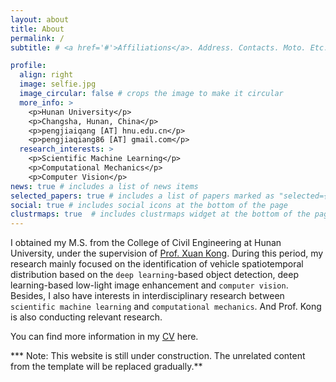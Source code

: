```yaml
---
layout: about
title: About
permalink: /
subtitle: # <a href='#'>Affiliations</a>. Address. Contacts. Moto. Etc.

profile:
  align: right
  image: selfie.jpg
  image_circular: false # crops the image to make it circular
  more_info: >
    <p>Hunan University</p>
    <p>Changsha, Hunan, China</p>
    <p>pengjiaiqang [AT] hnu.edu.cn</p>
    <p>pengjiaqiang86 [AT] gmail.com</p>
  research_interests: >
    <p>Scientific Machine Learning</p>
    <p>Computational Mechanics</p>
    <p>Computer Vision</p>
news: true # includes a list of news items
selected_papers: true # includes a list of papers marked as "selected={true}"
social: true # includes social icons at the bottom of the page
clustrmaps: true  # includes clustrmaps widget at the bottom of the page
---
```


I obtained my M.S. from the College of Civil Engineering at Hunan University, under the supervision of [Prof. Xuan Kong](http://kongteam.hnu.edu.cn/). During this period, my research mainly focused on the identification of vehicle spatiotemporal distribution based on the `deep learning`-based object detection, deep learning-based low-light image enhancement and `computer vision`. Besides, I also have interests in interdisciplinary research between `scientific machine learning` and `computational mechanics`. And Prof. Kong is also conducting relevant research.

You can find more information in my [CV](/assets/pdf/example_pdf.pdf) here.

*** Note: This website is still under construction. The unrelated content from the template will be replaced gradually.**
